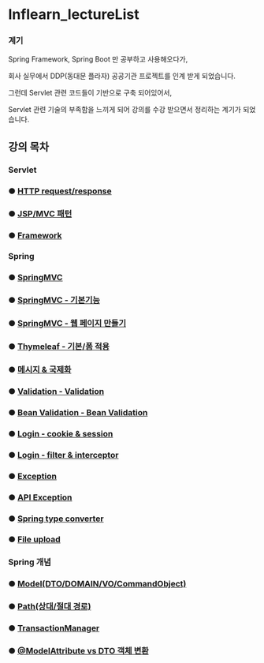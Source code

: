# Inflearn_lectureList

### 계기
Spring Framework, Spring Boot 만 공부하고 사용해오다가,

회사 실무에서 DDP(동대문 플라자) 공공기관 프로젝트를 인계 받게 되었습니다.

그런데 Servlet 관련 코드들이 기반으로 구축 되어있어서,

Servlet 관련 기술의 부족함을 느끼게 되어 강의를 수강 받으면서 정리하는 계기가 되었습니다.

## 강의 목차
### Servlet
### ● <a href="servlet/servlet_sum/Servlet_HTTP.md">HTTP request/response</a>
### ● <a href="servlet/servlet_sum/Servlet_MVC.md">JSP/MVC 패턴</a>
### ● <a href="servlet/servlet_sum/Servlet_Framework.md">Framework</a>

### Spring
### ● <a href="springmvc/spring_sum/mvc.md">SpringMVC</a>
### ● <a href="springmvc/spring_sum/basic.md">SpringMVC - 기본기능</a>
### ● <a href="springmvc/spring_sum/web.md">SpringMVC - 웹 페이지 만들기</a>
### ● <a href="thymeleaf/thymeleaf_sum/thymeleaf.md">Thymeleaf - 기본/폼 적용</a>
### ● <a href="thymeleaf/message_sum/message.md">메시지 & 국제화</a>
### ● <a href="validation/validation_sum/validation.md">Validation - Validation</a>
### ● <a href="validation/validation_sum/beanValidation.md">Bean Validation - Bean Validation</a>
### ● <a href="login/login_sum/cookie&session.md">Login - cookie & session</a>
### ● <a href="login/login_sum/filter&interceptor.md">Login - filter & interceptor</a>
### ● <a href="exception/exception/exception_sum/exception.md">Exception</a>
### ● <a href="exception/exception/exception_sum/apiException.md">API Exception</a>
### ● <a href="springmvc/spring_sum/typeConverter.md">Spring type converter</a>
### ● <a href="springmvc/spring_sum/fileupload.md">File upload</a>

### Spring 개념 
### ● <a href="grammer/grammer_sum/model.md">Model(DTO/DOMAIN/VO/CommandObject)</a>
### ● <a href="grammer/grammer_sum/path.md">Path(상대/절대 경로)</a>
### ● <a href="grammer/grammer_sum/transactionManager.md">TransactionManager</a>
### ● <a href="grammer/grammer_sum/modelAttribute_DTO.md">@ModelAttribute vs DTO 객체 변환</a>
